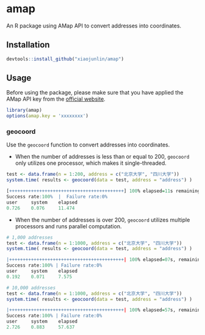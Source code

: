 # amap
An R package using AMap API to convert addresses into coordinates.

## Installation

```R
devtools::install_github("xiaojunlin/amap") 
```

## Usage

Before using the package, please make sure that you have applied the AMap API key from the [official website](https://lbs.amap.com/api/webservice/guide/create-project/get-key).

```R
library(amap)
options(amap.key = 'xxxxxxxx')
```

### geocoord

Use the `geocoord` function to convert addresses into coordinates.

- When the number of addresses is less than or equal to 200, `geocoord` only utilizes one processor, which makes it single-threaded.

```R
test <- data.frame(n = 1:200, address = c("北京大学", "四川大学"))
system.time( results <- geocoord(data = test, address = "address") )
```
```R
[++++++++++++++++++++++++++++++++++++++++++] 100% elapsed=11s remaining~ 0s
Success rate:100%  |  Failure rate:0%  
user     system    elapsed
0.726    0.076     11.474
```

- When the number of addresses is over 200, `geocoord` utilizes multiple processors and runs parallel computation.

```R
# 1,000 addresses
test <- data.frame(n = 1:1000, address = c("北京大学", "四川大学"))
system.time( results <- geocoord(data = test, address = "address") )
```
```R
|++++++++++++++++++++++++++++++++++++++++++| 100% elapsed=07s, remaining~00s
Success rate:100% | Failure rate:0%
user     system    elapsed
0.192    0.071     7.575 
```

```R
# 10,000 addresses
test <- data.frame(n = 1:1000, address = c("北京大学", "四川大学"))
system.time( results <- geocoord(data = test, address = "address") )
```
```R
|++++++++++++++++++++++++++++++++++++++++++| 100% elapsed=57s, remaining~00s
Success rate:100% | Failure rate:0%
user     system    elapsed
2.726    0.883     57.637 
```
